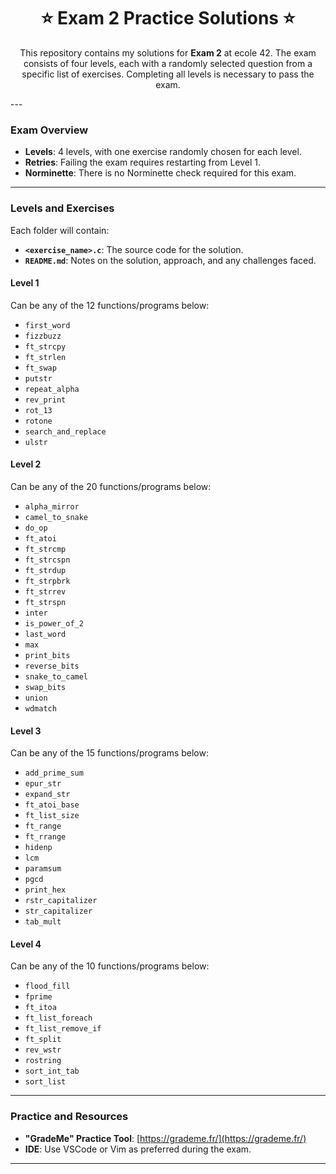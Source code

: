 <h1 align="center">⭐️ Exam 2 Practice Solutions ⭐️</h1>
<p align="center">
	This repository contains my solutions for <b>Exam 2</b> at ecole 42. The exam consists of four levels, each with a randomly selected question from a specific list of exercises. Completing all levels is necessary to pass the exam.
</p>
---

### **Exam Overview**

- **Levels**: 4 levels, with one exercise randomly chosen for each level.
- **Retries**: Failing the exam requires restarting from Level 1.
- **Norminette**: There is no Norminette check required for this exam.

---

### **Levels and Exercises**

Each folder will contain:
- **`<exercise_name>.c`**: The source code for the solution.
- **`README.md`**: Notes on the solution, approach, and any challenges faced.

#### **Level 1**
Can be any of the 12 functions/programs below:
- `first_word`
- `fizzbuzz`
- `ft_strcpy`
- `ft_strlen`
- `ft_swap`
- `putstr`
- `repeat_alpha`
- `rev_print`
- `rot_13`
- `rotone`
- `search_and_replace`
- `ulstr`

#### **Level 2**
Can be any of the 20 functions/programs below:
- `alpha_mirror`
- `camel_to_snake`
- `do_op`
- `ft_atoi`
- `ft_strcmp`
- `ft_strcspn`
- `ft_strdup`
- `ft_strpbrk`
- `ft_strrev`
- `ft_strspn`
- `inter`
- `is_power_of_2`
- `last_word`
- `max`
- `print_bits`
- `reverse_bits`
- `snake_to_camel`
- `swap_bits`
- `union`
- `wdmatch`

#### **Level 3**
Can be any of the 15 functions/programs below:
- `add_prime_sum`
- `epur_str`
- `expand_str`
- `ft_atoi_base`
- `ft_list_size`
- `ft_range`
- `ft_rrange`
- `hidenp`
- `lcm`
- `paramsum`
- `pgcd`
- `print_hex`
- `rstr_capitalizer`
- `str_capitalizer`
- `tab_mult`

#### **Level 4**
Can be any of the 10 functions/programs below:
- `flood_fill`
- `fprime`
- `ft_itoa`
- `ft_list_foreach`
- `ft_list_remove_if`
- `ft_split`
- `rev_wstr`
- `rostring`
- `sort_int_tab`
- `sort_list`

---

### **Practice and Resources**

- **"GradeMe" Practice Tool**: [https://grademe.fr/](https://grademe.fr/)
- **IDE**: Use VSCode or Vim as preferred during the exam.

---
